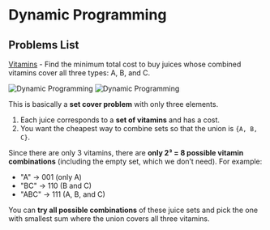 # Dynamic Programming


## Problems List

[Vitamins](https://codeforces.com/gym/302977/problem/C) - Find the minimum total cost to buy juices whose combined vitamins cover all three types: A, B, and C.

![Dynamic Programming](https://img.shields.io/badge/SetCover-blue)
![Dynamic Programming](https://img.shields.io/badge/BitMasking-blue)

This is basically a **set cover problem** with only three elements.

1. Each juice corresponds to a **set of vitamins** and has a cost.
2. You want the cheapest way to combine sets so that the union is `{A, B, C}`.

Since there are only 3 vitamins, there are **only 2³ = 8 possible vitamin combinations** (including the empty set, which we don’t need).
For example:

* "A" → 001 (only A)
* "BC" → 110 (B and C)
* "ABC" → 111 (A, B, and C)

You can **try all possible combinations** of these juice sets and pick the one with smallest sum where the union covers all three vitamins.

